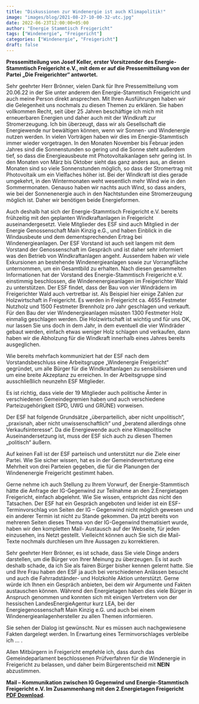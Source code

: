 ```yaml
---
title: "Diskussionen zur Windenergie ist auch Klimapolitik!"
image: "images/blog/2021-08-27-10-00-32-utc.jpg"
date: 2022-06-23T12:00:00+05:00
author: "Energie Stammtisch Freigericht"
tags: ["Windenergie", "Freigericht"]
categories: ["Windenergie", "Freigericht"]
draft: false
---
```


**Pressemitteilung von Josef Keller, erster Vorsitzender des Energie-Stammtisch Freigericht e.V., mit dem er auf die Pressemitteilung von der Partei „Die Freigerichter“ antwortet.**

Sehr geehrter Herr Brönner, vielen Dank für Ihre Pressemitteilung vom 20.06.22 in der Sie unter anderem den Energie-Stammtisch Freigericht und auch meine Person direkt ansprechen. Mit Ihren Ausführungen haben wir die Gelegenheit uns nochmals zu diesen Themen zu erklären.
Sie haben vollkommen Recht, seit über 25 Jahren beschäftige ich mich mit erneuerbaren Energien und daher auch mit der Windkraft zur Stromerzeugung. Ich bin überzeugt, dass wir als Gesellschaft die Energiewende nur bewältigen können, wenn wir Sonnen- und Windenergie nutzen werden. In vielen Vorträgen haben wir dies im Energie-Stammtisch immer wieder vorgetragen. In den Monaten November bis Februar jeden Jahres sind die Sonnenstunden so gering und die Sonne steht außerdem tief, so dass die Energieausbeute mit Photovoltaikanlagen sehr gering ist. In den Monaten von März bis Oktober sieht das ganz anders aus, an diesen Monaten sind so viele Sonnenstunden möglich, so dass der Stromertrag mit Photovoltaik um ein Vielfaches höher ist. Bei der Windkraft ist dies gerade umgekehrt, in den Wintermonaten weht wesentlich mehr Wind wie in den Sommermonaten. Genauso haben wir nachts auch Wind, so dass anders, wie bei der Sonnenenergie auch in den Nachtstunden eine Stromerzeugung möglich ist. Daher wir benötigen beide Energieformen.

Auch deshalb hat sich der Energie-Stammtisch Freigericht e.V. bereits frühzeitig mit den geplanten Windkraftanlagen in Freigericht auseinandergesetzt. Viele Mitglieder des ESF sind auch Mitglied in der Energie Genossenschaft Main Kinzig e.G., und haben Einblick in die Windausbeute und dem dementsprechenden Ertrag bei Windenergieanlagen. Der ESF Vorstand ist auch seit langem mit dem Vorstand der Genossenschaft im Gespräch und ist daher sehr informiert was den Betrieb von Windkraftanlagen angeht. Ausserdem haben wir viele Exkursionen an bestehende Windenergieanlagen sowie zur Vorrangfläche unternommen, um ein Gesamtbild zu erhalten. Nach diesen gesammelten Informationen hat der Vorstand des Energie-Stammtisch Freigericht e.V. einstimmig beschlossen, die Windenenergieanlagen im Freigerichter Wald zu unterstützen. Der ESF findet, dass der Bau von vier Windrädern im Freigerichter Wald auch vertretbar ist. Als Beispiel hier einige Zahlen zur Holzwirtschaft in Freigericht. Es werden in Freigericht ca. 4655 Festmeter Nutzholz und 1500 Festmeter Brennholz pro Jahr geschlagen und verkauft. Für den Bau der vier Windenergieanlagen müssten 1300 Festmeter Holz einmalig geschlagen werden. Die Holzwirtschaft ist wichtig und für uns OK, nur lassen Sie uns doch in dem Jahr, in dem eventuell die vier Windräder gebaut werden, einfach etwas weniger Holz schlagen und verkaufen, dann haben wir die Abholzung für die Windkraft innerhalb eines Jahres bereits ausgeglichen.

Wie bereits mehrfach kommuniziert hat der ESF nach dem Vorstandsbeschluss eine Arbeitsgruppe „Windenergie Freigericht“ gegründet, um alle Bürger für die Windkraftanlagen zu sensibilisieren und um eine breite Akzeptanz zu erreichen. In der Arbeitsgruppe sind ausschließlich neunzehn ESF Mitglieder.

Es ist richtig, dass viele der 19 Mitglieder auch politische Ämter in verschiedenen Gemeindegremien haben und auch verschiedene Parteizugehörigkeit (SPD, UWG und GRÜNE) vorweisen.

Der ESF hat folgende Grundsätze „überparteilich, aber nicht unpolitisch“, „praxisnah, aber nicht unwissenschaftlich“ und „beratend allerdings ohne Verkaufsinteresse“.
Da die Energiewende auch eine Klimapolitische Auseinandersetzung ist, muss der ESF sich auch zu diesen Themen „politisch“ äußern.

Auf keinen Fall ist der ESF parteiisch und unterstützt nur die Ziele einer Partei. Wie Sie sicher wissen, hat es in der Gemeindevertretung eine Mehrheit von drei Parteien gegeben, die für die Planungen der Windenenergie Freigericht gestimmt haben.

Gerne nehme ich auch Stellung zu Ihrem Vorwurf, der Energie-Stammtisch hätte die Anfrage der IG-Gegenwind zur Teilnahme an den 2.Energietagen Freigericht, einfach abgelehnt. Wie Sie wissen, entspricht das nicht den Tatsachen. Der ESF hat ein Gespräch angeboten und leider ist ein ESF-Terminvorschlag von Seiten der IG – Gegenwind nicht möglich gewesen und ein anderer Termin ist nicht zu Stande gekommen. Da jetzt bereits von mehreren Seiten dieses Thema von der IG-Gegenwind thematisiert wurde, haben wir den kompletten Mail- Austausch auf der Webseite, für jeden einzusehen, ins Netzt gestellt. Vielleicht können auch Sie sich die Mail-Texte nochmals durchlesen um Ihre Aussagen zu korrektieren.

Sehr geehrter Herr Brönner, es ist schade, dass Sie viele Dinge anders darstellen, um die Bürger von Ihrer Meinung zu überzeugen. Es ist auch deshalb schade, da ich Sie als fairen Bürger bisher kennen gelernt hatte. Sie und Ihre Frau haben den ESF ja auch bei verschiedenen Anlässen besucht und auch die Fahrradständer- und Holzkohle Aktion unterstützt. Gerne würde ich Ihnen ein Gespräch anbieten, bei dem wir Argumente und Fakten austauschen können. Während den Energietagen haben dies viele Bürger in Anspruch genommen und konnten sich mit einigen Vertretern von der hessischen LandesEnergieAgentur kurz LEA, bei der Energiegenossenschaft Main Kinzig e.G. und auch bei einem Windenergieanlagenhersteller zu allen Themen informieren.

Sie sehen der Dialog ist gewünscht. Nur es müssen auch nachgewiesene Fakten dargelegt werden. In Erwartung eines Terminvorschlages verbleibe ich … .

Allen Mitbürgern in Freigericht empfehle ich, dass durch das Gemeindeparlament beschlossenen Prüfverfahren für die Windenergie in Freigericht zu belassen, und daher beim Bürgerentscheid mit **NEIN** abzustimmen.

**Mail – Kommunikation zwischen IG Gegenwind und Energie-Stammtisch Freigericht e.V. Im Zusammenhang mit den 2.Energietagen Freigericht [PDF Download](https://www.windenergie-freigericht.de/Mail-KommunikationIG_ESF.pdf)**.
  
<!-- TODO: Bildnachweis dieser Seite:  
-- ## -- -->
